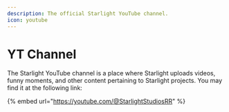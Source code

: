 ```yaml
---
description: The official Starlight YouTube channel.
icon: youtube
---
```


# YT Channel

The Starlight YouTube channel is a place where Starlight uploads videos, funny moments, and other content pertaining to Starlight projects. You may find it at the following link:



{% embed url="https://youtube.com/@StarlightStudiosRR" %}
